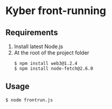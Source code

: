# Kyber front-running

## Requirements
1. Install latest Node.js
2. At the root of the project folder
    ```
    $ npm install web3@1.2.4
    $ npm install node-fetch@2.6.0
    ```


## Usage
```bash
$ node frontrun.js
```